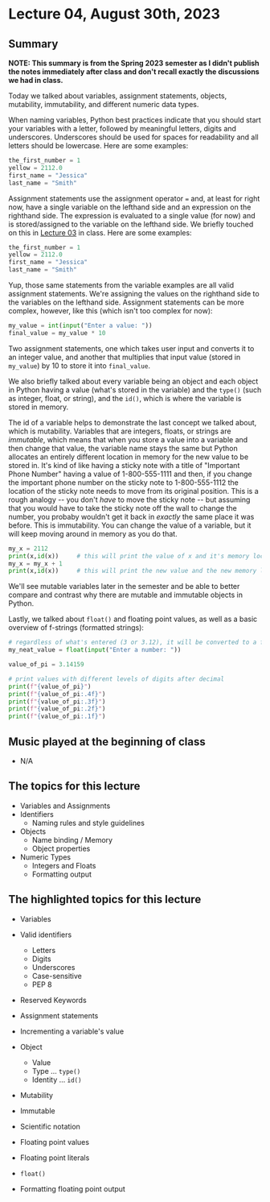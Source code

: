 # Lecture 04, August 30th, 2023

## Summary

**NOTE: This summary is from the Spring 2023 semester as I didn't publish the notes immediately after class and don't recall exactly the discussions we had in class.**

Today we talked about variables, assignment statements, objects, mutability, immutability, and different numeric data types.

When naming variables, Python best practices indicate that you should start your variables with a letter, followed by meaningful letters, digits and underscores. Underscores should be used for spaces for readability and all letters should be lowercase. Here are some examples:

```python
the_first_number = 1
yellow = 2112.0
first_name = "Jessica"
last_name = "Smith"
```

Assignment statements use the assignment operator `=` and, at least for right now, have a single variable on the lefthand side and an expression on the righthand side. The expression is evaluated to a single value (for now) and is stored/assigned to the variable on the lefthand side. We briefly touched on this in [Lecture 03](../Lecture_03/) in class.  Here are some examples:

```python
the_first_number = 1
yellow = 2112.0
first_name = "Jessica"
last_name = "Smith"
```

Yup, those same statements from the variable examples are all valid assignment statements. We're assigning the values on the righthand side to the variables on the lefthand side. Assignment statements can be more complex, however, like this (which isn't too complex for now):

```python
my_value = int(input("Enter a value: "))
final_value = my_value * 10
```

Two assignment statements, one which takes user input and converts it to an integer value, and another that multiplies that input value (stored in `my_value`) by 10 to store it into `final_value`.

We also briefly talked about every variable being an object and each object in Python having a value (what's stored in the variable) and the `type()` (such as integer, float, or string), and the `id()`, which is where the variable is stored in memory.

The id of a variable helps to demonstrate the last concept we talked about, which is mutability. Variables that are integers, floats, or strings are *immutable*, which means that when you store a value into a variable and then change that value, the variable name stays the same but Python allocates an entirely different location in memory for the new value to be stored in. It's kind of like having a sticky note with a title of "Important Phone Number" having a value of 1-800-555-1111 and then, if you change the important phone number on the sticky note to 1-800-555-1112 the location of the sticky note needs to move from its original position. This is a rough analogy -- you don't *have* to move the sticky note -- but assuming that you would have to take the sticky note off the wall to change the number, you probaby wouldn't get it back in *exactly* the same place it was before.  This is immutability.  You can change the value of a variable, but it will keep moving around in memory as you do that.

```python
my_x = 2112
print(x,id(x))     # this will print the value of x and it's memory location
my_x = my_x + 1
print(x,id(x))     # this will print the new value and the new memory location
```

We'll see mutable variables later in the semester and be able to better compare and contrast why there are mutable and immutable objects in Python.

Lastly, we talked about `float()` and floating point values, as well as a basic overview of f-strings (formatted strings):

```python
# regardless of what's entered (3 or 3.12), it will be converted to a floating point value
my_neat_value = float(input("Enter a number: "))

value_of_pi = 3.14159

# print values with different levels of digits after decimal
print(f"{value_of_pi}")
print(f"{value_of_pi:.4f}")
print(f"{value_of_pi:.3f}")
print(f"{value_of_pi:.2f}")
print(f"{value_of_pi:.1f}")
```

## Music played at the beginning of class

* N/A

## The topics for this lecture

* Variables and Assignments
* Identifiers
  - Naming rules and style guidelines
* Objects
  - Name binding / Memory
  - Object properties
* Numeric Types
  - Integers and Floats
  - Formatting output


## The highlighted topics for this lecture

* Variables
* Valid identifiers
  - Letters
  - Digits
  - Underscores
  - Case-sensitive
  - PEP 8
* Reserved Keywords

* Assignment statements
* Incrementing a variable's value

* Object
  - Value
  - Type … `type()`
  - Identity … `id()`

* Mutability
* Immutable

* Scientific notation

* Floating point values
* Floating point literals
* `float()`
* Formatting floating point output

